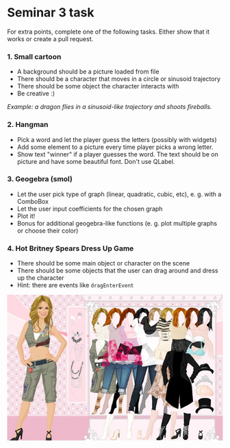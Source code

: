 # Seminar 3 task

For extra points, complete one of the following tasks. Either show that it works or create a pull request.

### 1. Small cartoon
* A background should be a picture loaded from file
* There should be a character that moves in a circle or sinusoid trajectory
* There should be some object the character interacts with
* Be creative :)

_Example: a dragon flies in a sinusoid-like trajectory and shoots fireballs._

### 2. Hangman
* Pick a word and let the player guess the letters (possibly with widgets)
* Add some element to a picture every time player picks a wrong letter.
* Show text "winner" if a player guesses the word. The text should be on picture and have some beautiful font. Don't use QLabel.

### 3. Geogebra (smol)
* Let the user pick type of graph (linear, quadratic, cubic, etc), e. g. with a ComboBox
* Let the user input coefficients for the chosen graph
* Plot it!
* Bonus for additional geogebra-like functions (e. g. plot multiple graphs or choose their color)

### 4. Hot Britney Spears Dress Up Game

* There should be some main object or character on the scene
* There should be some objects that the user can drag around and dress up the character
* Hint: there are events like `dragEnterEvent`

![](illustration.jpg)
